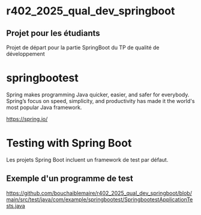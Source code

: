 # r402_2025_qual_dev_springboot
## Projet pour les étudiants

Projet de départ pour la partie SpringBoot du TP de qualité de développement


# springbootest

Spring makes programming Java quicker, easier, and safer for everybody. Spring’s focus on speed, simplicity, and productivity has made it the world's most popular Java framework.

https://spring.io/

# Testing with Spring Boot

Les projets Spring Boot incluent un framework de test par défaut.

## Exemple d'un programme de test

https://github.com/bouchaiblemaire/r402_2025_qual_dev_springboot/blob/main/src/test/java/com/example/springbootest/SpringbootestApplicationTests.java
